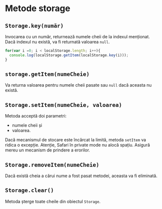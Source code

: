 # Metode storage

## `Storage​.key(număr)`

Invocarea cu un număr, returnează numele cheii de la indexul menționat. Dacă indexul nu există, va fi returnată valoarea `null`.

```javascript
for(var i =0; i < localStorage.length; i++){
  console.log(localStorage.getItem(localStorage.key(i)));
}
```

## `storage​.get​Item(numeCheie)`

Va returna valoarea pentru numele cheii pasate sau `null` dacă aceasta nu există.

## `Storage​.set​Item(numeCheie, valoarea)`

Metoda acceptă doi parametri:
- numele cheii și
- valoarea.

Dacă mecanismul de stocare este încărcat la limită, metoda `setItem` va ridica o excepție. Atenție, Safari în private mode nu alocă spațiu. Asigură mereu un mecanism de prindere a erorilor.

## `Storage​.remove​Item(numeCheie)`

Dacă există cheia a cărui nume a fost pasat metodei, aceasta va fi eliminată.

## `Storage​.clear()`

Metoda șterge toate cheile din obiectul `Storage`.
